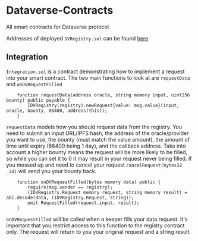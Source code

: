 # Dataverse-Contracts
All smart contracts for Dataverse protocol

Addresses of deployed `DVRegistry.sol` can be found [here](https://github.com/Fluffy9/Dataverse/wiki/Contract-Addresses)

## Integration

`Integration.sol` is a contract demonstrating how to implement a request into your smart contract. The two main functions to look at are `requestData` and `onDVRequestFilled`

```
    function requestData(address oracle, string memory input, uint256 bounty) public payable {
        IDVRegistry(registry).newRequest{value: msg.value}(input, oracle, bounty, 86400, address(this));
    }
```

`requestData` models how you should request data from the registry. You need to submit an input URL/IPFS hash, the address of the oracle/provider you want to use, the bounty (must match the value amount), the amount of time until expiry (86400 being 1 day), and the callback address. Take into account a higher bounty means the request will be more likely to be filled, so while you can set it to 0 it may result in your request never being filled. If you messed up and need to cancel your request `cancelRequest(bytes32 _id)` will send you your bounty back. 

```
    function onDVRequestFilled(bytes memory data) public {
        require(msg.sender == registry);
        (IDVRegistry.Request memory request, string memory result) = abi.decode(data, (IDVRegistry.Request, string));           
        emit RequestFilled(request.input, result);
    }
```

`onDVRequestFilled` will be called when a keeper fills your data request. It's important that you restrict access to this function to the registry contract only. The request will return to you your original request and a string result. 
